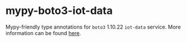 # mypy-boto3-iot-data

Mypy-friendly type annotations for `boto3` 1.10.22 `iot-data` service.
More information can be found [here](https://github.com/vemel/mypy_boto3).